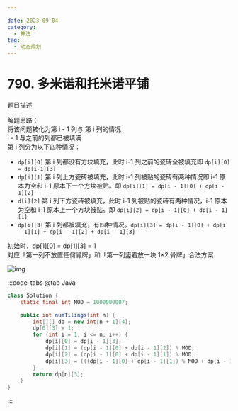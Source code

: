 ```yaml
---
 
date: 2023-09-04
category: 
  - 算法
tag: 
  - 动态规划
---
```


# 790. 多米诺和托米诺平铺

<Badge text="中等" type="warning" vertical="middle" />


[题目描述](https://leetcode.cn/problems/domino-and-tromino-tiling/)

解题思路：   
将该问题转化为第 i - 1 列与 第 i 列的情况  
i - 1 与之前的列都已被填满  
第 i 列分为以下四种情况：
- `dp[i][0]` 第 i 列都没有方块填充，此时 i-1 列之前的瓷砖全被填充即 `dp[i][0] = dp[i-1][3]`
- `dp[i][1]` 第 i 列上方瓷砖被填充，此时 i-1 列被贴的瓷砖有两种情况即 i-1 原本为空和 i-1 原本下一个方块被贴。即 `dp[i][1] = dp[i - 1][0] + dp[i - 1][2]`
- `d[i][2]` 第 i 列下方瓷砖被填充，此时 i-1 列被贴的瓷砖有两种情况，i-1 原本为空和 i-1 原本上一个方块被贴。即 `dp[i][2] = dp[i - 1][0] + dp[i - 1][1]`
- `dp[i][3]` 第 i 列都被填充，有四种情况。`dp[i][3] = dp[i - 1][0] + dp[i - 1][1] + dp[i - 1][2] + dp[i - 1][3]`

初始时，dp[1][0] = dp[1][3] = 1  
对应「第一列不放置任何骨牌」和「第一列竖着放一块 1×2 骨牌」合法方案  

![img](https://assets.leetcode-cn.com/solution-static/790/1.png)

:::code-tabs
@tab Java
```java
class Solution {
    static final int MOD = 1000000007;

    public int numTilings(int n) {
        int[][] dp = new int[n + 1][4];
        dp[0][3] = 1;
        for (int i = 1; i <= n; i++) {
            dp[i][0] = dp[i - 1][3];
            dp[i][1] = (dp[i - 1][0] + dp[i - 1][2]) % MOD;
            dp[i][2] = (dp[i - 1][0] + dp[i - 1][1]) % MOD;
            dp[i][3] = (((dp[i - 1][0] + dp[i - 1][1]) % MOD + dp[i - 1][2]) % MOD + dp[i - 1][3]) % MOD;
        }
        return dp[n][3];
    }
}
```
:::